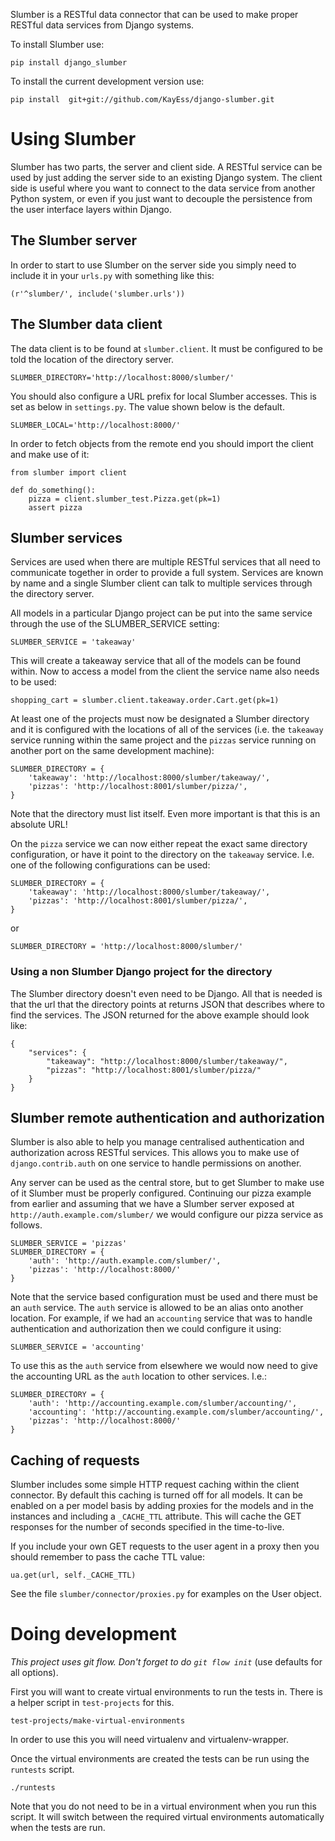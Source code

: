 Slumber is a RESTful data connector that can be used to make proper RESTful data services from Django systems.

To install Slumber use:

    pip install django_slumber

To install the current development version use:

    pip install  git+git://github.com/KayEss/django-slumber.git


# Using Slumber #

Slumber has two parts, the server and client side. A RESTful service can be used by just adding the server side to an existing Django system. The client side is useful where you want to connect to the data service from another Python system, or even if you just want to decouple the persistence from the user interface layers within Django.

## The Slumber server ##

In order to start to use Slumber on the server side you simply need to include it in your `urls.py` with something like this:

    (r'^slumber/', include('slumber.urls'))

## The Slumber data client ##

The data client is to be found at `slumber.client`. It must be configured to be told the location of the directory server.

    SLUMBER_DIRECTORY='http://localhost:8000/slumber/'

You should also configure a URL prefix for local Slumber accesses. This is set as below in `settings.py`. The value shown below is the default.

    SLUMBER_LOCAL='http://localhost:8000/'

In order to fetch objects from the remote end you should import the client and make use of it:

    from slumber import client

    def do_something():
        pizza = client.slumber_test.Pizza.get(pk=1)
        assert pizza

## Slumber services ##

Services are used when there are multiple RESTful services that all need to communicate together in order to provide a full system. Services are known by name and a single Slumber client can talk to multiple services through the directory server.

All models in a particular Django project can be put into the same service through the use of the SLUMBER_SERVICE setting:

    SLUMBER_SERVICE = 'takeaway'

This will create a takeaway service that all of the models can be found within. Now to access a model from the client the service name also needs to be used:

    shopping_cart = slumber.client.takeaway.order.Cart.get(pk=1)

At least one of the projects must now be designated a Slumber directory and it is configured with the locations of all of the services (i.e. the `takeaway` service running within the same project and the `pizzas` service running on another port on the same development machine):

    SLUMBER_DIRECTORY = {
        'takeaway': 'http://localhost:8000/slumber/takeaway/',
        'pizzas': 'http://localhost:8001/slumber/pizza/',
    }

Note that the directory must list itself. Even more important is that this is an absolute URL!

On the `pizza` service we can now either repeat the exact same directory configuration, or have it point to the directory on the `takeaway` service. I.e. one of the following configurations can be used:

    SLUMBER_DIRECTORY = {
        'takeaway': 'http://localhost:8000/slumber/takeaway/',
        'pizzas': 'http://localhost:8001/slumber/pizza/',
    }

or

    SLUMBER_DIRECTORY = 'http://localhost:8000/slumber/'


### Using a non Slumber Django project for the directory ###

The Slumber directory doesn't even need to be Django. All that is needed is that the url that the directory points at returns JSON that describes where to find the services. The JSON returned for the above example should look like:

    {
        "services": {
            "takeaway": "http://localhost:8000/slumber/takeaway/",
            "pizzas": "http://localhost:8001/slumber/pizza/"
        }
    }


## Slumber remote authentication and authorization ##

Slumber is also able to help you manage centralised authentication and authorization across RESTful services. This allows you to make use of `django.contrib.auth` on one service to handle permissions on another.

Any server can be used as the central store, but to get Slumber to make use of it Slumber must be properly configured. Continuing our pizza example from earlier and assuming that we have a Slumber server exposed at `http://auth.example.com/slumber/` we would configure our pizza service as follows.

    SLUMBER_SERVICE = 'pizzas'
    SLUMBER_DIRECTORY = {
        'auth': 'http://auth.example.com/slumber/',
        'pizzas': 'http://localhost:8000/'
    }

Note that the service based configuration must be used and there must be an `auth` service. The `auth` service is allowed to be an alias onto another location. For example, if we had an `accounting` service that was to handle authentication and authorization then we could configure it using:

    SLUMBER_SERVICE = 'accounting'

To use this as the `auth` service from elsewhere we would now need to give the accounting URL as the `auth` location to other services. I.e.:

    SLUMBER_DIRECTORY = {
        'auth': 'http://accounting.example.com/slumber/accounting/',
        'accounting': 'http://accounting.example.com/slumber/accounting/',
        'pizzas': 'http://localhost:8000/'
    }


## Caching of requests ##

Slumber includes some simple HTTP request caching within the client connector. By default this caching is turned off for all models. It can be enabled on a per model basis by adding proxies for the models and in the instances and including a `_CACHE_TTL` attribute. This will cache the GET responses for the number of seconds specified in the time-to-live.

If you include your own GET requests to the user agent in a proxy then you should remember to pass the cache TTL value:

    ua.get(url, self._CACHE_TTL)

See the file `slumber/connector/proxies.py` for examples on the User object.


# Doing development #

_This project uses git flow. Don't forget to do `git flow init`_ (use defaults for all options).

First you will want to create virtual environments to run the tests in. There is a helper script in `test-projects` for this.

    test-projects/make-virtual-environments

In order to use this you will need virtualenv and virtualenv-wrapper.

Once the virtual environments are created the tests can be run using the `runtests` script.

    ./runtests

Note that you do not need to be in a virtual environment when you run this script. It will switch between the required virtual environments automatically when the tests are run.
